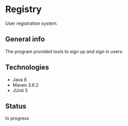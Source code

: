 # Registry
User registration system.

## General info
The program provided tools to sign up and sign in users. 

## Technologies
* Java 8
* Maven 3.6.2
* JUnit 5

## Status
In progress
